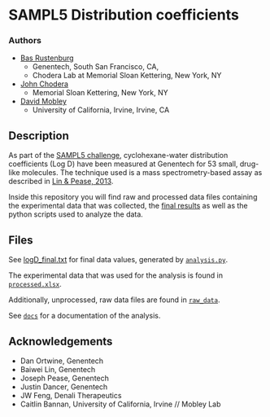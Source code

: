 # SAMPL5 Distribution coefficients

### Authors

* [Bas Rustenburg](https://github.com/bas-rustenburg)
  * Genentech, South San Francisco, CA,
  * Chodera Lab at Memorial Sloan Kettering, New York, NY
* [John Chodera](http://www.choderalab.org/)
  * Memorial Sloan Kettering, New York, NY
* [David Mobley](http://www.mobleylab.org/)
  * University of California, Irvine, Irvine, CA

## Description

As part of the [SAMPL5 challenge](https://drugdesigndata.org/about/sampl5), cyclohexane-water distribution coefficients (Log D) have been measured at Genentech for 53 small, drug-like molecules. The technique used is a mass spectrometry-based assay as described in [Lin & Pease, 2013](http://www.ncbi.nlm.nih.gov/pubmed/24168238).

Inside this repository you will find raw and processed data files containing the experimental data that was collected, the [final results](./data/logD_final.txt) as well as the python scripts used to analyze the data.


## Files

See [logD_final.txt](./logD_final.txt) for final data values, generated by [`analysis.py`](./analysis.py).

The experimental data that was used for the analysis is found in [`processed.xlsx`](./processed.xlsx).
    
Additionally, unprocessed, raw data files are found in [`raw_data`](./raw_data).

See [`docs`](https://rawgit.com/choderalab/sampl5-experimental-logd-data/master/docs/index.html?token=ADyyA7hQfY53bbxeiJ_qNT-ZdQSjTnlBks5WzhviwA%3D%3D) for a documentation of the analysis.

## Acknowledgements 
* Dan Ortwine, Genentech
* Baiwei Lin, Genentech
* Joseph Pease, Genentech
* Justin Dancer, Genentech
* JW Feng, Denali Therapeutics
* Caitlin Bannan, University of California, Irvine // Mobley Lab



